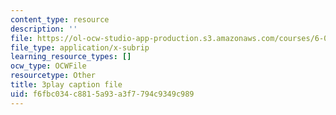 ```yaml
---
content_type: resource
description: ''
file: https://ol-ocw-studio-app-production.s3.amazonaws.com/courses/6-042j-mathematics-for-computer-science-spring-2015/f6fbc034c8815a93a3f7794c9349c989_1vQ2x5O_xqk.vtt
file_type: application/x-subrip
learning_resource_types: []
ocw_type: OCWFile
resourcetype: Other
title: 3play caption file
uid: f6fbc034-c881-5a93-a3f7-794c9349c989
---
```

